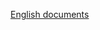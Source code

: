 [English documents](https://github.com/antnest-network/antdoc/wiki/ANT-test-network-deployment-documentation)
